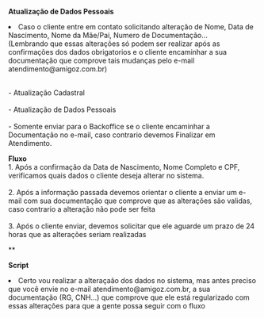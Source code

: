 **Atualização de Dados Pessoais**
<li>Caso o cliente entre em contato solicitando alteração de Nome, Data de Nascimento, Nome da Mãe/Pai, Numero de Documentação...</li>
(Lembrando que essas alterações só podem ser realizar após as confirmações dos dados obrigatorios e o cliente encaminhar a sua documentação que comprove tais mudanças pelo e-mail atendimento@amigoz.com.br)

<br> - Atualização Cadastral </br>
<br> - Atualização de Dados Pessoais </br>
<br> - Somente enviar para o Backoffice se o cliente encaminhar a Documentação no e-mail, caso contrario devemos Finalizar em Atendimento. </br>

**Fluxo**
<br>1. Após a confirmação da Data de Nascimento, Nome Completo e CPF, verificamos quais dados o cliente deseja alterar no sistema.</br>
<br>2. Após a informação passada devemos orientar o cliente a enviar um e-mail com sua documentação que comprove que as alterações são validas, caso contrario a alteração não pode ser feita</br>
<br>3. Após o cliente enviar, devemos solicitar que ele aguarde um prazo de 24 horas que as alterações seriam realizadas</br>

\**

**Script**
<li>Certo vou realizar a alteraçaão dos dados no sistema, mas antes preciso que você envie no e-mail atendimento@amigoz.com.br, a sua documentação (RG, CNH...) 
  que comprove que ele está regularizado com essas alterações para que a gente possa seguir com o fluxo </li>

